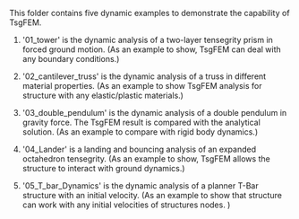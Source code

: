 This folder contains five dynamic examples to demonstrate the capability of TsgFEM. 

1. '01_tower' is the dynamic analysis of a two-layer tensegrity prism in forced ground motion. (As an example to show, TsgFEM can deal with any boundary conditions.)

2. '02_cantilever_truss' is the dynamic analysis of a truss in different material properties.  (As an example to show TsgFEM analysis for structure with any elastic/plastic materials.)

3. '03_double_pendulum' is the dynamic analysis of a double pendulum in gravity force. The TsgFEM result is compared with the analytical solution. (As an example to compare with rigid body dynamics.)

4. '04_Lander' is a landing and bouncing analysis of an expanded octahedron tensegrity. (As an example to show, TsgFEM allows the structure to interact with ground dynamics.)

5. '05_T_bar_Dynamics' is the dynamic analysis of a planner T-Bar structure with an initial velocity. (As an example to show that structure can work with any initial velocities of structures nodes. )

